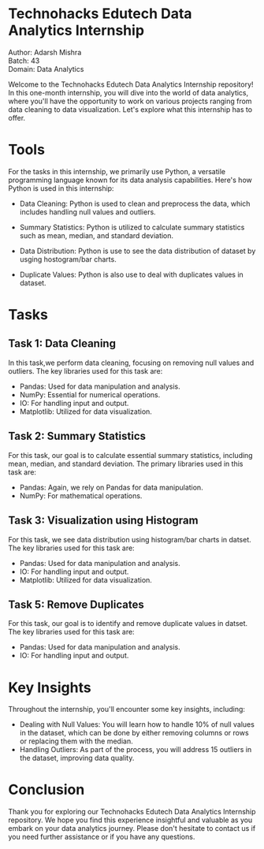 # Technohacks Edutech Data Analytics Internship
Author: Adarsh Mishra  
Batch: 43  
Domain: Data Analytics   

Welcome to the Technohacks Edutech Data Analytics Internship repository! In this one-month internship, you will dive into the world of data analytics, where you'll have the opportunity to work on various projects ranging from data cleaning to data visualization. Let's explore what this internship has to offer.

#  Tools
For the tasks in this internship, we primarily use Python, a versatile programming language known for its data analysis capabilities. Here's how Python is used in this internship:

- Data Cleaning: Python is used to clean and preprocess the data, which includes handling null values and outliers.

- Summary Statistics: Python is utilized to calculate summary statistics such as mean, median, and standard deviation.  

- Data Distribution: Python is use to see the data distribution of dataset by usging hostogram/bar charts.

- Duplicate Values: Python is also use to deal with duplicates values in dataset.

# Tasks

## Task 1: Data Cleaning
In this task,we perform data cleaning, focusing on removing null values and outliers. The key libraries used for this task are:

- Pandas: Used for data manipulation and analysis.
- NumPy: Essential for numerical operations.
- IO: For handling input and output.
- Matplotlib: Utilized for data visualization.

## Task 2: Summary Statistics
For this task, our goal is to calculate essential summary statistics, including mean, median, and standard deviation. The primary libraries used in this task are:

- Pandas: Again, we rely on Pandas for data manipulation.
- NumPy: For mathematical operations.

## Task 3: Visualization using Histogram
For this task, we see data distribution using histogram/bar charts in datset. The key libraries used for this task are:

- Pandas: Used for data manipulation and analysis.
- IO: For handling input and output.
- Matplotlib: Utilized for data visualization.

## Task 5: Remove Duplicates
For this task, our goal is to identify and remove duplicate values in datset. The key libraries used for this task are:

- Pandas: Used for data manipulation and analysis.
- IO: For handling input and output.

# Key Insights
Throughout the internship, you'll encounter some key insights, including:

-  Dealing with Null Values: You will learn how to handle 10% of null values in the dataset, which can be done by either removing columns or rows or replacing them with the median.
- Handling Outliers: As part of the process, you will address 15 outliers in the dataset, improving data quality.

# Conclusion
Thank you for exploring our Technohacks Edutech Data Analytics Internship repository. We hope you find this experience insightful and valuable as you embark on your data analytics journey. Please don't hesitate to contact us if you need further assistance or if you have any questions.

